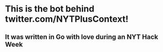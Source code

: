 # This is the bot behind twitter.com/NYTPlusContext!

## It was written in Go with love during an NYT Hack Week 
